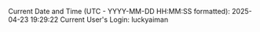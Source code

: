 Current Date and Time (UTC - YYYY-MM-DD HH:MM:SS formatted): 2025-04-23 19:29:22
Current User's Login: luckyaiman
